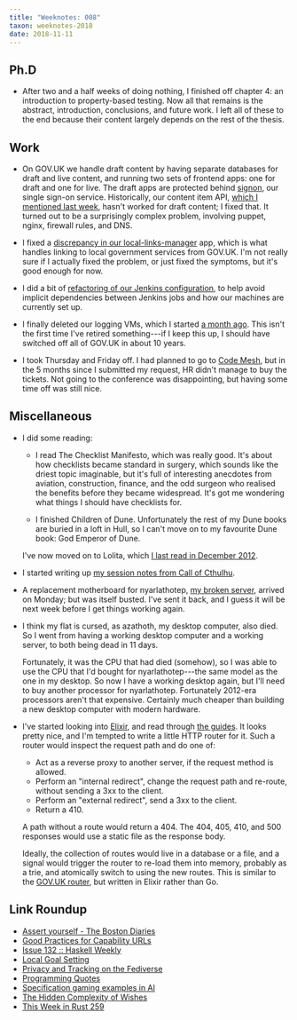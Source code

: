 ```yaml
---
title: "Weeknotes: 008"
taxon: weeknotes-2018
date: 2018-11-11
---
```


## Ph.D

* After two and a half weeks of doing nothing, I finished off chapter
  4: an introduction to property-based testing.  Now all that remains
  is the abstract, introduction, conclusions, and future work.  I left
  all of these to the end because their content largely depends on the
  rest of the thesis.

## Work

* On GOV.UK we handle draft content by having separate databases for
  draft and live content, and running two sets of frontend apps: one
  for draft and one for live.  The draft apps are protected behind
  [signon][], our single sign-on service.  Historically, our content
  item API, [which I mentioned last week][], hasn't worked for draft
  content; I fixed that.  It turned out to be a surprisingly complex
  problem, involving puppet, nginx, firewall rules, and DNS.

* I fixed a [discrepancy in our local-links-manager][] app, which is
  what handles linking to local government services from GOV.UK.  I'm
  not really sure if I actually fixed the problem, or just fixed the
  symptoms, but it's good enough for now.

* I did a bit of [refactoring of our Jenkins configuration][], to help
  avoid implicit dependencies between Jenkins jobs and how our
  machines are currently set up.

* I finally deleted our logging VMs, which I started [a month ago][].
  This isn't the first time I've retired something---if I keep this
  up, I should have switched off all of GOV.UK in about 10 years.

* I took Thursday and Friday off.  I had planned to go to [Code
  Mesh][], but in the 5 months since I submitted my request, HR didn't
  manage to buy the tickets.  Not going to the conference was
  disappointing, but having some time off was still nice.

[signon]: https://github.com/alphagov/signon
[which I mentioned last week]: weeknotes-007.html
[discrepancy in our local-links-manager]: https://github.com/alphagov/local-links-manager/pull/334
[refactoring of our Jenkins configuration]: https://github.com/alphagov/govuk-puppet/pull/8301
[a month ago]: weeknotes-003.html
[Code Mesh]: https://codesync.global/conferences/code-mesh-2018/

## Miscellaneous

* I did some reading:

  * I read The Checklist Manifesto, which was really good.  It's about
    how checklists became standard in surgery, which sounds like the
    driest topic imaginable, but it's full of interesting anecdotes
    from aviation, construction, finance, and the odd surgeon who
    realised the benefits before they became widespread.  It's got me
    wondering what things I should have checklists for.

  * I finished Children of Dune.  Unfortunately the rest of my Dune
    books are buried in a loft in Hull, so I can't move on to my
    favourite Dune book: God Emperor of Dune.

  I've now moved on to Lolita, which [I last read in December 2012][].

* I started writing up [my session notes from Call of Cthulhu][].

* A replacement motherboard for nyarlathotep, [my broken server][],
  arrived on Monday; but was itself busted.  I've sent it back, and I
  guess it will be next week before I get things working again.

* I think my flat is cursed, as azathoth, my desktop computer, also
  died.  So I went from having a working desktop computer and a
  working server, to both being dead in 11 days.

  Fortunately, it was the CPU that had died (somehow), so I was able
  to use the CPU that I'd bought for nyarlathotep---the same model as
  the one in my desktop.  So now I have a working desktop again, but
  I'll need to buy another processor for nyarlathotep.  Fortunately
  2012-era processors aren't that expensive.  Certainly much cheaper
  than building a new desktop computer with modern hardware.

* I've started looking into [Elixir][], and read through [the
  guides][].  It looks pretty nice, and I'm tempted to write a little
  HTTP router for it.  Such a router would inspect the request path
  and do one of:

  * Act as a reverse proxy to another server, if the request method is
    allowed.
  * Perform an "internal redirect", change the request path and
    re-route, without sending a 3xx to the client.
  * Perform an "external redirect", send a 3xx to the client.
  * Return a 410.

  A path without a route would return a 404.  The 404, 405, 410, and
  500 responses would use a static file as the response body.

  Ideally, the collection of routes would live in a database or a
  file, and a signal would trigger the router to re-load them into
  memory, probably as a trie, and atomically switch to using the new
  routes.  This is similar to the [GOV.UK router][], but written in
  Elixir rather than Go.

[I last read in December 2012]: https://www.barrucadu.co.uk/bookdb
[my session notes from Call of Cthulhu]: masks-of-nyarlathotep.html
[my broken server]: weeknotes-007.html
[Elixir]: https://elixir-lang.org/
[the guides]: https://elixir-lang.org/getting-started/introduction.html
[GOV.UK router]: https://github.com/alphagov/router
[in my budget]: personal-finance.html

## Link Roundup

* [Assert yourself - The Boston Diaries](http://boston.conman.org/2018/11/06.1)
* [Good Practices for Capability URLs](https://www.w3.org/TR/capability-urls/)
* [Issue 132 :: Haskell Weekly](https://haskellweekly.news/issues/132.html)
* [Local Goal Setting](https://www.drmaciver.com/2018/11/local-goal-setting/)
* [Privacy and Tracking on the Fediverse](https://blog.soykaf.com/post/privacy-and-tracking-on-the-fediverse/)
* [Programming Quotes](http://quotes.cat-v.org/programming/)
* [Specification gaming examples in AI](https://docs.google.com/spreadsheets/u/1/d/e/2PACX-1vRPiprOaC3HsCf5Tuum8bRfzYUiKLRqJmbOoC-32JorNdfyTiRRsR7Ea5eWtvsWzuxo8bjOxCG84dAg/pubhtml)
* [The Hidden Complexity of Wishes](https://www.lesswrong.com/posts/4ARaTpNX62uaL86j6/the-hidden-complexity-of-wishes)
* [This Week in Rust 259](https://this-week-in-rust.org/blog/2018/11/06/this-week-in-rust-259/)
